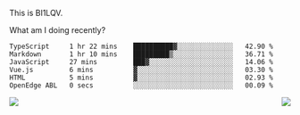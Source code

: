 This is BI1LQV.

What am I doing recently?

<!--START_SECTION:waka-->

```text
TypeScript     1 hr 22 mins    ██████████▓░░░░░░░░░░░░░░   42.90 %
Markdown       1 hr 10 mins    █████████▒░░░░░░░░░░░░░░░   36.71 %
JavaScript     27 mins         ███▓░░░░░░░░░░░░░░░░░░░░░   14.06 %
Vue.js         6 mins          ▓░░░░░░░░░░░░░░░░░░░░░░░░   03.30 %
HTML           5 mins          ▓░░░░░░░░░░░░░░░░░░░░░░░░   02.93 %
OpenEdge ABL   0 secs          ░░░░░░░░░░░░░░░░░░░░░░░░░   00.09 %
```

<!--END_SECTION:waka-->
<img align="right" src="https://github-readme-stats.vercel.app/api?username=bi1lqv&show_icons=true&count_private=true">

<img src="https://metrics.lecoq.io/bi1lqv?template=classic&base.activity=0&base.community=0&base.repositories=0&base.metadata=0&isocalendar=1&base=header%2C%20activity%2C%20community%2C%20repositories%2C%20metadata&base.indepth=false&base.hireable=false&isocalendar=false&isocalendar.duration=full-year&config.timezone=Asia%2FShanghai">
